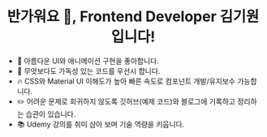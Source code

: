 <h1 align="center">반가워요 👋, Frontend Developer 김기원입니다!</h1>

- 🌸 아름다운 UI와 애니메이션 구현을 좋아합니다.
- 🔎 무엇보다도 가독성 있는 코드를 우선시 합니다.
- 🔥 CSS와 Material UI 이해도가 높아 빠른 속도로 컴포넌트 개발/유지보수 가능합니다.
- ✏️ 어려운 문제로 회귀하지 않도록 깃허브(예제 코드)와 블로그에 기록하고 정리하는 습관이 있습니다.
- 📚 Udemy 강의를 취미 삼아 보며 기술 역량을 키웁니다.
